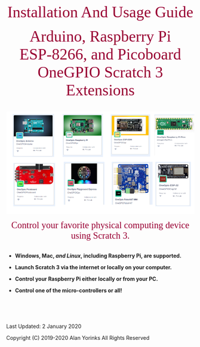 
<div style="text-align:center;color:#990033; font-family:times, serif; font-size:3.0em">Installation And Usage Guide</div>
<br>



<div style="text-align:center;color:#990033; font-family:times, serif; font-size:3.0em">Arduino, Raspberry Pi </div>
<div style="text-align:center;color:#990033; font-family:times, serif; font-size:3.0em">ESP-8266, and Picoboard</div>
<div style="text-align:center;color:#990033; font-family:times, serif; font-size:3.0em">OneGPIO Scratch 3 Extensions</div>

<br>

<br>
<img src ="images/extensions.png">
 
<p align="center"></p>

<div style="text-align:center;color:#990033; font-family:times, serif; font-size:1.75em">Control your favorite physical computing device using Scratch 3.</div>
<br>

* **Windows, Mac, ***and Linux***, including Raspberry Pi, are
  supported.**

*  **Launch Scratch 3 via the internet or locally on your computer.**

* **Control your Raspberry Pi either locally or from your PC.**

* **Control one of the micro-controllers or all!**

<br>
<br>
<br>


Last Updated: 2 January 2020

Copyright (C) 2019-2020 Alan Yorinks All Rights Reserved

